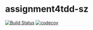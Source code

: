 # assignment4tdd-sz
[![Build Status](https://travis-ci.com/cmput402-w19/assignment4tdd-sz.svg?token=FssyMmBPRuAzV51Y1wPf&branch=master)](https://travis-ci.com/cmput402-w19/assignment4tdd-sz)
[![codecov](https://codecov.io/gh/cmput402-w19/assignment4tdd-sz/branch/master/graph/badge.svg)](https://codecov.io/gh/cmput402-w19/assignment4tdd-sz)
